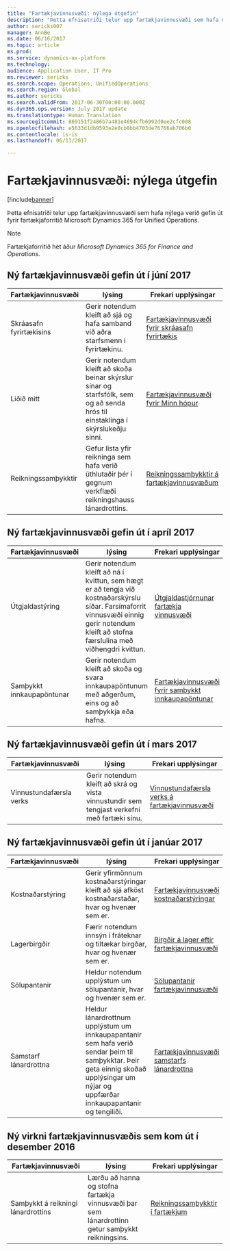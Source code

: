 ```yaml
---
title: "Fartækjavinnusvæði: nýlega útgefin"
description: "Þetta efnisatriði telur upp fartækjavinnusvæði sem hafa nýlega verið gefin út."
author: sericks007
manager: AnnBe
ms.date: 06/16/2017
ms.topic: article
ms.prod: 
ms.service: dynamics-ax-platform
ms.technology: 
audience: Application User, IT Pro
ms.reviewer: sericks
ms.search.scope: Operations, UnifiedOperations
ms.search.region: Global
ms.author: sericks
ms.search.validFrom: 2017-06-30T00:00:00.000Z
ms.dyn365.ops.version: July 2017 update
ms.translationtype: Human Translation
ms.sourcegitcommit: 869151f2486b7a481e4694cfb6992d0ee2cfc008
ms.openlocfilehash: e5633d1db9593e2e0cb8bb4703de76766ab706b0
ms.contentlocale: is-is
ms.lasthandoff: 06/13/2017

---
```


# <a name="mobile-workspaces-recently-released"></a>Fartækjavinnusvæði: nýlega útgefin

[!include[banner](../includes/banner.md)]



Þetta efnisatriði telur upp fartækjavinnusvæði sem hafa nýlega verið gefin út fyrir fartækjaforritið Microsoft Dynamics 365 for Unified Operations.

> [!NOTE]
> Fartækjaforritið hét áður *Microsoft Dynamics 365 for Finance and Operations*.


## <a name="new-mobile-workspaces-released-in-june-2017"></a>Ný fartækjavinnusvæði gefin út í júní 2017

| Fartækjavinnusvæði     | lýsing   | Frekari upplýsingar   |
|----------------------|---------------|--------------|
|Skráasafn fyrirtækisins| Gerir notendum kleift að sjá og hafa samband við aðra starfsmenn í fyrirtækinu.| [Fartækjavinnusvæði fyrir skráasafn fyrirtækis](company-directory-mobile-workspace.md)|    
|Liðið mitt| Gerir notendum kleift að skoða beinar skýrslur sínar og starfsfólk, sem og að senda hrós til einstaklinga í skýrslukeðju sinni.| [Fartækjavinnusvæði fyrir Minn hópur](manager-self-service-mobile-workspace.md)|     
|Reikningssamþykktir| Gefur lista yfir reikninga sem hafa verið úthlutaðir þér í gegnum verkflæði reikningshauss lánardrottins.|[Reikningssamþykktir á fartækjavinnusvæðum](invoice-approval-mobile-workspace.md)    |    

## <a name="new-mobile-workspaces-released-in-april-2017"></a>Ný fartækjavinnusvæði gefin út í apríl 2017

| Fartækjavinnusvæði   | lýsing                                                                                                                                                                                                      | Frekari upplýsingar                                                                                                      |
|--------------------|------------------------------------------------------------------------------------------------------------------------------------------------------------------------------------------------------------------|-----------------------------------------------------------------------------------------------------------------|
| Útgjaldastýring | Gerir notendum kleift að ná í kvittun, sem hægt er að tengja við kostnaðarskýrslu síðar. Farsímaforrit vinnusvæði einnig gerir notendum kleift að stofna færslulína með viðhengdri kvittun. | [Útgjaldastjórnunar fartækja vinnusvæði](/dynamics365/unified-operations/financials/expense-management/expense-management-mobile-workspace) |
| Samþykkt innkaupapöntunar | Gerir notendum kleift að skoða og svara innkaupapöntunum með aðgerðum, eins og að samþykkja eða hafna. | [Fartækjavinnusvæði fyrir samþykkt innkaupapöntunar](/dynamics365/unified-operations/supply-chain/procurement/purchase-order-mobile-workspace) |

## <a name="new-mobile-workspaces-released-in-march-2017"></a>Ný fartækjavinnusvæði gefin út í mars 2017

| Fartækjavinnusvæði   | lýsing                                                                                   | Frekari upplýsingar                                                                                                                                                                              |
|--------------------|-----------------------------------------------------------------------------------------------|-----------------------------------------------------------------------------------------------------------------------------------------------------------------------------------------|
| Vinnustundafærsla verks | Gerir notendum kleift að skrá og vista vinnustundir sem tengjast verkefni með fartæki sínu. | [Vinnustundafærsla verks á fartækjavinnusvæði](/dynamics365/unified-operations/financials/project-management/project-time-entry-mobile-workspace) |

## <a name="new-mobile-workspaces-released-in-january-2017"></a>Ný fartækjavinnusvæði gefin út í janúar 2017

| Fartækjavinnusvæði     | lýsing                                                                                                                                                                         | Frekari upplýsingar                                                                                                                                                        |
|----------------------|-------------------------------------------------------------------------------------------------------------------------------------------------------------------------------------|-------------------------------------------------------------------------------------------------------------------------------------------------------------------|
| Kostnaðarstýring     | Gerir yfirmönnum kostnaðarstýringar kleift að sjá afköst kostnaðarstaðar, hvar og hvenær sem er.                                                                                               | [Fartækjavinnusvæði kostnaðarstýringar](/dynamics365/unified-operations/financials/cost-accounting/cost-controlling-mobile-workspace)         |
| Lagerbirgðir    | Færir notendum innsýn í fráteknar og tiltækar birgðar, hvar og hvenær sem er.                                                                                                    | [Birgðir á lager eftir fartækjavinnusvæði](/dynamics365/unified-operations/supply-chain/inventory/inventory-on-hand-mobile-workspace)       |
| Sölupantanir         | Heldur notendum upplýstum um sölupantanir, hvar og hvenær sem er.                                                                                                                          | [Sölupantanir fartækjavinnusvæði](/dynamics365/unified-operations/supply-chain/sales-marketing/sales-orders-mobile-workspace)                 |
| Samstarf lánardrottna | Heldur lánardrottnum upplýstum um innkaupapantanir sem hafa verið sendar þeim til samþykktar. Þeir geta einnig skoðað upplýsingar um nýjar og uppfærðar innkaupapantanir og tengiliði. | [Fartækjavinnusvæði samstarfs lánardrottna](/dynamics365/unified-operations/supply-chain/procurement/vendor-collaboration-mobile-workspace) |

## <a name="new-mobile-workspace-functionality-released-in-december-2016"></a>Ný virkni fartækjavinnusvæðis sem kom út í desember 2016

| Fartækjavinnusvæði        | lýsing                                                                    | Frekari upplýsingar                                                                                                            |
|-------------------------|--------------------------------------------------------------------------------|-----------------------------------------------------------------------------------------------------------------------|
| Samþykkt á reikningi lánardrottins | Lærðu að hanna og stofna fartækja vinnusvæði þar sem lánardrottinn getur samþykkt reikningsins. | [Reikningssamþykktir í fartækjum](/dynamics365/unified-operations/financials/accounts-payable/mobile-invoice-approvals) |


